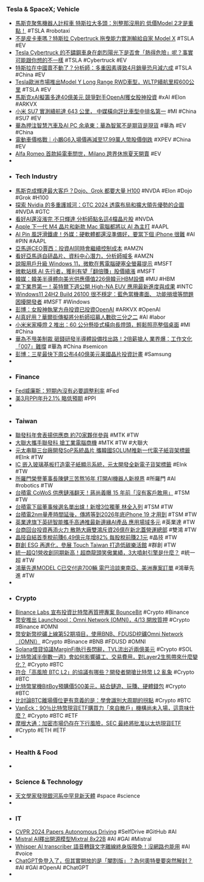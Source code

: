 ### Tesla & SpaceX; Vehicle
- [馬斯克聚焦機器人計程車 特斯拉大多頭：別整那沒用的 低價Model 2才是重點！](https://news.cnyes.com/news/id/5522439) #TSLA #robotaxi
- [不是皮卡車嗎？特斯拉 Cybertruck 拖曳能力實測輸給自家 Model X](https://www.inside.com.tw/article/34735-model-x-beats-cybertruck-towing) #TSLA #EV
- [Tesla Cybertruck 的不鏽鋼車身在劇烈陽光下是否會「熱得危險」呢？事實可能跟你想的不一樣](https://www.techbang.com/posts/114273-does-the-stainless-steel-body-of-the-tesla-cybertruck-get) #TSLA #Cybertruck #EV
- [特斯拉在中國賣不動了？分析師：多重因素導致4月銷量恐月減六成](https://news.cnyes.com/news/id/5522335) #TSLA #China #EV
- [Tesla歐洲市場推出Model Y Long Range RWD車型，WLTP續航里程600公里](https://news.u-car.com.tw/news/article/78052) #TSLA #EV
- [馬斯克xAI擬籌多達40億美元 競爭對手OpenAI獲女股神投資](https://udn.com/news/story/6811/7894941) #xAI #Elon #ARKVX
- [小米 SU7 實測續航達 643 公里， 中媒橫向評比車型中排名第一](https://www.techbang.com/posts/114216-xiaomi-su7-max-high-speed-endurance-test-643km-ranked-first) #MI #China #SU7 #EV
- [華為押注智慧汽車及AI PC 余承東：華為智駕不是期貨是現貨](https://news.cnyes.com/news/id/5522002) #華為 #EV #China
- [電動車價格戰｜小鵬G6入場價再減至17.99萬人幣股價倒跌](https://inews.hket.com/article/3740897/電動車價格戰｜小鵬G6入場價再減至17.99萬人幣%E3%80%80股價反覆升0.5-) #XPEV #China #EV
- [Alfa Romeo 首款純電車問世，Milano 跨界休旅夏天開賣](https://technews.tw/2024/04/12/alfa-rome-first-ev-milano-cuv/) #EV
-
- ### Tech Industry
- [馬斯克成輝達最大客戶？Dojo、Grok 都要大量 H100](https://technews.tw/2024/04/12/tesla-and-nvidia-could-be-a-match-made-in-ai-heaven/) #NVDA #Elon #Dojo #Grok #H100
- [探索 Nvidia 的多重護城河：GTC 2024 透露布局和擴大領先優勢的企圖](https://technews.tw/2024/04/12/nvidia-gtc-2024-revealed-layout/) #NVDA #GTC
- [看好AI還沒漲完 不只輝達 分析師點名這4檔晶片股](https://www.wealth.com.tw/articles/e71fb207-d55a-43fc-adde-f20bc207e7cf) #NVDA
- [Apple 下一代 M4 晶片和新款 Mac 電腦都將以 AI 為主打](https://hk.news.yahoo.com/apple-may-start-releasing-ai-centric-m4-powered-macs-later-this-year-023957361.html) #AAPL
- [AI Pin 風評滑鐵盧！外媒：硬軟體都還沒準備好，要當下個 iPhone 很難](https://www.inside.com.tw/article/34731-ai-pin-reviews) #AI #PIN #AAPL
- [亞馬遜CEO賈西：投資AI同時會繼續控制成本](https://news.cnyes.com/news/id/5522081) #AMZN
- [看好亞馬遜自研晶片、資料中心潛力，分析師喊多](https://technews.tw/2024/04/11/is-amazons-stock-a-better-bet-than-nvidias/) #AMZN
- [說服用戶升級 Windows 11，微軟在舊電腦硬塞全螢幕提示](https://technews.tw/2024/04/12/microsoft-displaying-full-screen-windows-11-ads-in-windows-10/) #MSFT
- [微軟站穩 AI 先行者，獲利有望「翻倍賺」股價續漲](https://finance.technews.tw/2024/04/12/microsoft-chatgpt-openai-ai/) #MSFT
- [韓媒：韓美半導體向美光供應價值226億韓元HBM設備](https://news.cnyes.com/news/id/5522930) #MU #HBM
- [拿下業界第一！英特爾下週公開 High-NA EUV 應用最新進度與成果](https://technews.tw/2024/04/12/intel-will-announce-the-latest-progress-and-results-of-high-na-euv-applications-next-week/) #INTC
- [Windows11 24H2 Build 26100 很不穩定：藍色當機畫面、 功能損壞等問題困擾開發者](https://www.techbang.com/posts/114313-microsoft-win11-24h2-build-26100-has-many-problems-blue) #MSFT #Windows
- [彭博：女股神執掌方舟投資已投資OpenAI](https://news.cnyes.com/news/id/5522493) #ARKVX #OpenAI
- [AI真好用？華爾街傳擬將分析師招募人數砍三分之二](https://m.moneydj.com/f1a.aspx?a=1b8f6379-d200-48d0-9698-bb4b9723bdc9) #AI #labor
- [小米米家檯燈 2 推出：60 公分懸掛式橫向長燈頭，輕鬆照亮整個桌面](https://www.kocpc.com.tw/archives/542292) #MI #China
- [華為不甩美制裁 砸錢研發半導體設備找出路！2倍薪搶人 業界爆：工作文化「007」難撐](https://www.wealth.com.tw/articles/b35c294e-96a6-408e-b902-ebee8a181666) #華為 #China #semicon
- [彭博：三星最快下周公布440億美元美國晶片投資計畫](https://news.cnyes.com/news/id/5522950) #Samsung
-
- ### Finance
- [Fed威廉斯：短期內沒有必要調整利率](https://news.cnyes.com/news/id/5522214) #Fed
- [美3月PPI年升2.1% 略低預期](https://m.cnyes.com/news/id/5522096) #PPI
-
- ### Taiwan
- [聯發科年會表揚供應商 約70家夥伴參與](https://news.cnyes.com/news/id/5522809) #MTK #TW
- [大聯大攜手聯發科 搶工業電腦商機](https://news.cnyes.com/news/id/5522079) #MTK #TW #大聯大
- [元太串聯三台廠開發SoP系統晶片 攜韓國SOLUM推新一代電子紙貨架標籤](https://news.cnyes.com/news/id/5522080) #EInk #TW
- [IC 嵌入玻璃基板打造電子紙顯示系統，元太開發全新電子貨架標籤](https://technews.tw/2024/04/11/e-ink-developing-new-electronic-shelf-label/) #EInk #TW
- [所羅門榮譽董事長陳健三苦熬16年 打開AI機器人新視界](https://www.wealth.com.tw/articles/1a9ed5c4-5ac3-4e63-b5ec-0fb164868780) #所羅門 #AI #robotics #TW
- [台積電 CoWoS 供應鏈漲翻天！蔣尚義曝 15 年前「沒有客戶敢用」](https://finance.technews.tw/2024/04/12/tsmc-cowos-supply-chain/) #TSM #TW
- [台積電下屆董事候選名單出爐！新增3位獨董 林全入列](https://www.wealth.com.tw/articles/9fa1b76e-9816-4ed7-990c-521cad3312eb) #TSM #TW
- [台積電2nm量產時間延後，傳將等到2026年底iPhone 19 才用到](https://www.techbang.com/posts/114497-agency-tsmcs-2nm-mass-production-will-be-delayed-until-the) #TSM #TW
- [英業達旗下英研智能攜手高通推最新邊緣AI產品 應用場域多元](https://news.cnyes.com/news/id/5523060) #英業達 #TW
- [台商回台投資再添火力 散熱大廠雙鴻斥資26億在新北蓋營運總部](https://news.cnyes.com/news/id/5522976) #雙鴻 #TW
- [晶技自結首季稅前賺6.49億元年增82% 每股稅前賺2.1元](https://news.cnyes.com/news/id/5523075) #晶技 #TW
- [群創 ESG 再進化，參展 Touch Taiwan 打造低碳樂活館](https://technews.tw/2024/04/12/innolux-2024-touch-taiwan/) #群創 #TW
- [統一超Q1營收創同期新高！超商龍頭笑傲業績，3大噴射引擎是什麼？](https://www.bnext.com.tw/article/78834/7-eleven-2024-q1-revenue) #統一超 #TW
- [鴻華先進MODEL C已交付逾700輛 電巴洽談東南亞、美洲專案訂單](https://news.cnyes.com/news/id/5522040) #鴻華先進 #TW
-
- ### Crypto
- [Binance Labs 宣布投資比特幣再質押專案 BounceBit](https://abmedia.io/binance-labs-invest-in-bouncebit) #Crypto #Binance
- [幣安推出 Launchpool：Omni Network (OMNI)，4/13 開放質押](https://abmedia.io/binance-launchpool-omni-network) #Crypto #Binance #OMNI
- [幣安新幣挖礦上線第52期項目，使用BNB、FDUSD挖礦Omni Network（OMNI）](https://www.binance.com/zh-TC/support/announcement/幣安新幣挖礦上線第52期項目-使用bnb-fdusd挖礦omni-network-omni-3954d04933da443ab539ca38616013de) #Crypto #Binance #BNB #FDUSD #OMNI
- [Solana借貸協議MarginFi執行長閃辭，TVL流出近兩億美元](https://abmedia.io/marginfi-leader-edgar-pavlovsky-resigns) #Crypto #SOL
- [比特幣減半倒數一週》會如何影響礦工、交易費用，對Layer2生態帶來什麼變化？](https://www.blocktempo.com/bitcoin-is-about-to-usher-in-the-halving-event/) #Crypto #BTC
- [符合「高風險 BTC L2」的協議有哪些？開發者開嗆比特幣 L2 亂象](https://abmedia.io/high-risk-bitcoin-l2) #Crypto #BTC
- [比特幣掌機BitBoy預購價500美元，結合鏈遊、玩賺、硬體錢包](https://abmedia.io/bitcoin-themed-gaming-handheld-bitboy-one) #Crypto #BTC
- [比討論BTC離場價位更有意義的是：學會識別大周期的拐點](https://news.cnyes.com/news/id/5523189) #Crypto #BTC
- [VanEck：90％比特幣現貨ETF購買力「來自散戶」機構尚未入場，這意味什麼？](https://www.blocktempo.com/vaneck-ceo-believes-90-of-bitcoin-etf-funding-comes-from-retail-investors/) #Crypto #BTC #ETF
- [摩根大通：加密市場仍存在下行風險，SEC 最終將批准以太坊現貨ETF](https://abmedia.io/jpmorgan-crypto-market-downside-risk-due-to-vc-funding-insufficience) #Crypto #ETH #ETF
-
- ### Health & Food
-
- ### Science & Technology
- [天文學家發現銀河系中罕見新天體](https://www.epochtimes.com/b5/24/4/11/n14222934.htm) #space #science
-
- ### IT
- [CVPR 2024 Papers Autonomous Driving](https://github.com/autodriving-heart/CVPR-2024-Papers-Autonomous-Driving) #SelfDrive #GitHub #AI
- [Mistral AI釋出開源模型Mixtral 8x22B](https://www.ithome.com.tw/news/162237) #AI #GAI #Mistral
- [Whisper AI transcriber 語音轉錄文字離線終身版限免！沒網路也能用](https://www.kocpc.com.tw/archives/542428) #AI #voice
- [ChatGPT免登入了，但其實開放的是「閹割版」？為何奧特曼要突然解封？](https://www.bnext.com.tw/article/78788/chatgpt-without-log-in-restriction) #AI #GAI #OpenAI #ChatGPT
-